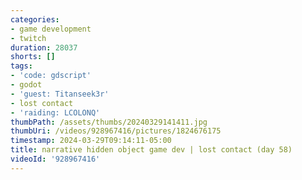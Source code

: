 ```yaml
---
categories:
- game development
- twitch
duration: 28037
shorts: []
tags:
- 'code: gdscript'
- godot
- 'guest: Titanseek3r'
- lost contact
- 'raiding: LCOLONQ'
thumbPath: /assets/thumbs/20240329141411.jpg
thumbUri: /videos/928967416/pictures/1824676175
timestamp: 2024-03-29T09:14:11-05:00
title: narrative hidden object game dev | lost contact (day 58)
videoId: '928967416'
---
```

